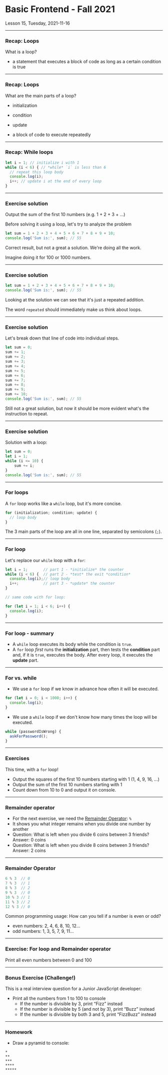 <!-- .slide: id="lesson15" -->

# Basic Frontend - Fall 2021

Lesson 15, Tuesday, 2021-11-16

---

### Recap: Loops

What is a loop?

* a statement that executes a block of code as long as a certain condition is true
<!-- .element: class="fragment" -->

---

### Recap: Loops

What are the main parts of a loop?

- initialization
<!-- .element: class="fragment" -->
- condition
<!-- .element: class="fragment" -->
- update
<!-- .element: class="fragment" -->
- a block of code to execute repeatedly
<!-- .element: class="fragment" -->

---

### Recap: While loops

```js
let i = 1; // initialize i with 1
while (i < 6) { // *while* `i` is less than 6
  // repeat this loop body
  console.log(i);
  i++; // update i at the end of every loop
}
```

---

### Exercise solution

Output the sum of the first 10 numbers (e.g. 1 + 2 + 3 + ...)

Before solving it using a loop, let's try to analyze the problem

```js
let sum = 1 + 2 + 3 + 4 + 5 + 6 + 7 + 8 + 9 + 10;
console.log('Sum is:', sum); // 55
```

Correct result, but not a great a solution. We're doing all the work.

Imagine doing it for 100 or 1000 numbers.

---

### Exercise solution

```js
let sum = 1 + 2 + 3 + 4 + 5 + 6 + 7 + 8 + 9 + 10;
console.log('Sum is:', sum); // 55
```

Looking at the solution we can see that it's just a repeated addition.

The word `repeated` should immediately make us think about loops.

---

### Exercise solution

Let's break down that line of code into individual steps.

```js
let sum = 0;
sum += 1;
sum += 2;
sum += 3;
sum += 4;
sum += 5;
sum += 6;
sum += 7;
sum += 8;
sum += 9;
sum += 10;
console.log('Sum is:', sum); // 55
```

Still not a great solution, but now it should be more evident what's the instruction to repeat.

---

### Exercise solution

Solution with a loop:

```js
let sum = 0;
let i = 1;
while (i <= 10) {
    sum += i;
}
console.log('Sum is:', sum); // 55
```

---

### For loops

A `for` loop works like a `while` loop, but it's more concise.

```js
for (initialization; condition; update) {
  // loop body
}
```

The 3 main parts of the loop are all in one line, separated by semicolons (`;`).

---

### For loop

Let's replace our `while` loop with a `for`:

```js
let i = 1;       // part 1 - *initialize* the counter
while (i < 6) {  // part 2 - *test* the exit *condition*
  console.log(i);// loop body
  i++;           // part 3 - *update* the counter
}

// same code with for loop:

for (let i = 1; i < 6; i++) {
  console.log(i);
}
```

---

### For loop - summary

* A `while` loop executes its body while the condition is `true`.
* A `for` loop *first* runs the **initialization** part, then tests the **condition** part
and, if it is `true`, executes the body. After every loop, it executes the **update** part.

---

### For vs. while

* We use a `for` loop if we know in advance how often it will be executed.

```js
for (let i = 0; i < 1000; i++) {
  console.log(i);
}
```

* We use a `while` loop if we don't know how many times the loop will be executed.

```js
while (passwordIsWrong) {
  askForPassword();
}
```

---

### Exercises

This time, with a `for` loop!

* Output the squares of the first 10 numbers starting with 1 (1, 4, 9, 16, ...)
* Output the sum of the first 10 numbers starting with 1
* Count down from 10 to 0 and output it on console.

---

### Remainder operator

* For the next exercise, we need the [Remainder Operator](https://developer.mozilla.org/en-US/docs/Web/JavaScript/Reference/Operators/Arithmetic_Operators#Remainder): `%`
* It shows you what integer remains when you divide one number by another
* Question: What is left when you divide 6 coins between 3 friends? Answer: 0 coins
* Question: What is left when you divide 8 coins between 3 friends? Answer: 2 coins

---

### Remainder Operator

```js
6 % 3  // 0
7 % 3  // 1
8 % 3  // 2
9 % 3  // 0
10 % 3 // 1
11 % 3 // 2
12 % 3 // 0
```

Common programming usage: How can you tell if a number is even or odd?

- even numbers: 2, 4, 6, 8, 10, 12...
- odd numbers: 1, 3, 5, 7, 9, 11...

---

### Exercise: For loop and Remainder operator

Print all even numbers between 0 and 100

---

### Bonus Exercise (Challenge!)

This is a real interview question for a Junior JavaScript developer:

* Print all the numbers from 1 to 100 to console
  * If the number is divisible by 3, print “Fizz” instead
  * If the number is divisible by 5 (and not by 3), print “Buzz” instead
  * If the number is divisible by both 3 and 5, print “FizzBuzz” instead

---

### Homework

* Draw a pyramid to console:

```
*
**
***
****
*****
```
